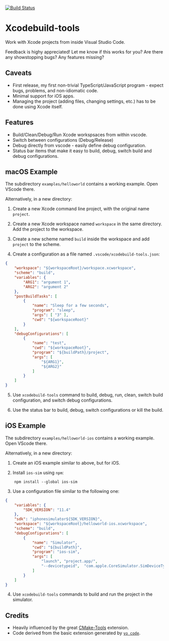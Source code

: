[![Build Status](https://dev.azure.com/baruchs/vscode-xcodebuild-tools/_apis/build/status/sterin.vscode-xcodebuild-tools?branchName=master)](https://dev.azure.com/baruchs/vscode-xcodebuild-tools/_build/latest?definitionId=5&branchName=master)

# Xcodebuild-tools

Work with Xcode projects from inside Visual Studio Code.

Feedback is highy appreciated! Let me know if this works for you? Are there any showstopping bugs? Any features missing?

## Caveats

* First release, my first non-trivial TypeScript/JavaScript program - expect bugs, problems, and non-idiomatic code.
* Minimal support for iOS apps.
* Managing the project (adding files, changing settings, etc.) has to be done using Xcode itself.

## Features

* Build/Clean/Debug/Run Xcode workspsaces from within vscode.
* Switch between configurations (Debug/Release)
* Debug directly from vscode - easily define debug configuration.
* Status bar items that make it easy to build, debug, switch build and debug configurations.

## macOS Example

The subdirectory `examples/helloworld` contains a working example. Open VScode there.

Alternatively, in a new directory:

1. Create a new Xcode command line project, with the original name `project`.

2. Create a new Xcode workspace named `workspace` in the same directory. Add the project to the workspace.

3. Create a new scheme named `build` inside the workspace and add `project` to the scheme.

4. Create a configuration as a file named `.vscode/xcodebuild-tools.json`:

```json
{
    "workspace": "${workspaceRoot}/workspace.xcworkspace",
    "scheme": "build",
    "variables": {
        "ARG1": "argument 1",
        "ARG2": "argument 2"
    },
    "postBuildTasks": [
        {
            "name": "Sleep for a few seconds",
            "program": "sleep",
            "args": [ "3" ],
            "cwd": "${workspaceRoot}"
        }
    ],
    "debugConfigurations": [
        {
            "name": "test",
            "cwd": "${workspaceRoot}",
            "program": "${buildPath}/project",
            "args": [
                "${ARG1}",
                "${ARG2}"
            ]
        }
    ] 
}
```

5. Use `xcodebuild-tools` command to build, debug, run, clean, switch build configuration, and switch debug configurations.

6. Use the status bar to build, debug, switch configurations or kill the build.

## iOS Example

The subdirectory `examples/helloworld-ios` contains a working example. Open VScode there.

Alternatively, in a new directory:

1. Create an iOS example similar to above, but for iOS.

2. Install `ios-sim` using `npm`:

```shell
    npm install --global ios-sim
```

3. Use a configuration file similar to the following one:

```json
{
    "variables": {
        "SDK_VERSION": "11.4"
    },
    "sdk": "iphonesimulator${SDK_VERSION}",
    "workspace": "${workspaceRoot}/helloworld-ios.xcworkspace",
    "scheme": "build",
    "debugConfigurations": [
        {
            "name": "Simulator",
            "cwd": "${buildPath}",
            "program": "ios-sim",
            "args": [
                "launch", "project.app/",
                "--devicetypeid",  "com.apple.CoreSimulator.SimDeviceType.iPhone-7, ${SDK_VERSION}"
            ]
        }        
    ]
}
```

4. Use `xcodebuild-tools` commands to build and run the project in the simulator.


## Credits

* Heavily influenced by the great [CMake-Tools](https://github.com/vector-of-bool/vscode-cmake-tools) extension. 
* Code derived from the basic extension generated by [`yo code`](https://github.com/Microsoft/vscode-generator-code).
